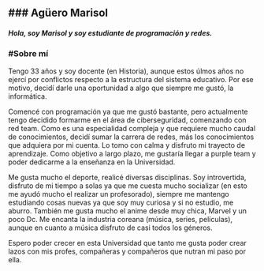 ## ### Agüero Marisol

##### Hola, soy Marisol y soy estudiante de programación y redes.

### #Sobre mí

Tengo 33 años y soy docente (en Historia), aunque estos úlmos años no ejercí por conflictos respecto a la estructura del sistema educativo. Por ese motivo, decidí darle una oportunidad a algo que siempre me gustó, la informática. 

Comencé con programación ya que me gustó bastante, pero actualmente tengo decidido formarme en el área de ciberseguridad, comenzando con red team. Como es una especialidad compleja y que requiere mucho caudal de conocimientos, decidí sumar la carrera de redes, más los conocimientos que adquiera por mi cuenta. Lo tomo con calma y disfruto mi trayecto de aprendizaje. Como objetivo a largo plazo, me gustaría llegar a purple team y poder dedicarme a la enseñanza en la Universidad. 

Me gusta mucho el deporte, realicé diversas disciplinas. Soy introvertida, disfruto de mi tiempo a solas ya que me cuesta mucho socializar (en esto me ayudó mucho el realizar un profesorado), siempre me mantengo estudiando cosas nuevas ya que soy muy curiosa y si no estudio, me aburro.  También me gusta mucho el anime desde muy chica, Marvel y un poco Dc. Me encanta la industria coreana (música, series, películas), aunque en cuanto a música disfruto de casi todos los géneros.

Espero poder crecer en esta Universidad que tanto me gusta poder crear lazos con mis profes, compañeras y compañeros que nutran mi paso por ella.
